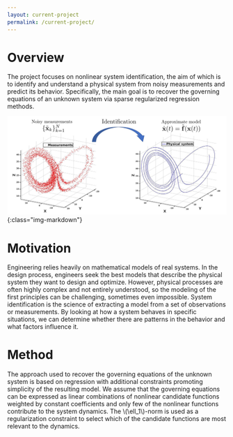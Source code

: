 ```yaml
---
layout: current-project
permalink: /current-project/
---
```


# Overview
The project focuses on nonlinear system identification, the aim of which is to identify and understand a physical system from noisy measurements and predict its behavior. Specifically, the main goal is to recover the governing equations of an unknown system via sparse regularized regression methods. 

![Current research](/assets/images/images_projects/SID_Dynamics.jpg){:class="img-markdown"}

# Motivation
Engineering relies heavily on mathematical models of real systems. In the design process, engineers seek the best models that describe the physical system they want to design and optimize. However, physical processes are often highly complex and not entirely understood, so the modeling of the first principles can be challenging, sometimes even impossible. System identification is the science of extracting a model from a set of observations or measurements. By looking at how a system behaves in specific situations, we can determine whether there are patterns in the behavior and what factors influence it.

# Method
The approach used to recover the governing equations of the unknown system is based on regression with additional constraints promoting simplicity of the resulting model. We assume that the governing equations can be expressed as linear combinations of nonlinear candidate functions weighted by constant coefficients and only few of the nonlinear functions contribute to the system dynamics. The \\(\ell_1\\)-norm is used as a regularization constraint to select which of the candidate functions are most relevant to the dynamics.





